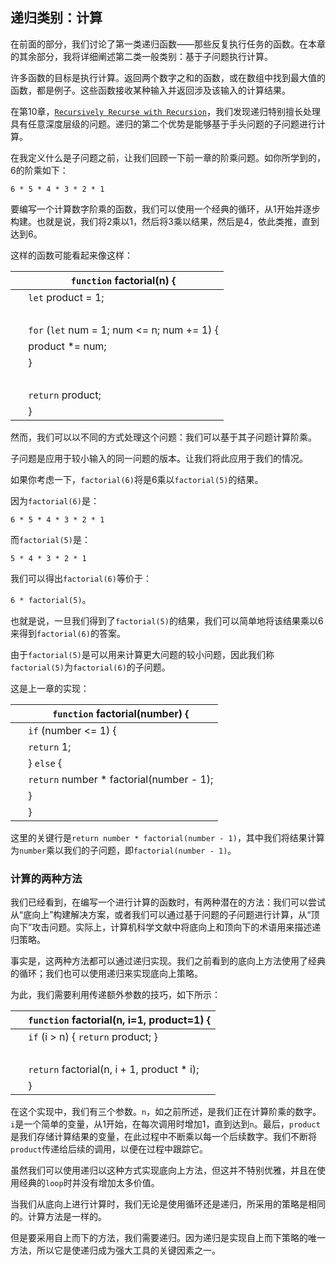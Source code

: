 ## 递归类别：计算

在前面的部分，我们讨论了第一类递归函数——那些反复执行任务的函数。在本章的其余部分，我将详细阐述第二类一般类别：基于子问题执行计算。

许多函数的目标是执行计算。返回两个数字之和的函数，或在数组中找到最大值的函数，都是例子。这些函数接收某种输入并返回涉及该输入的计算结果。

在第10章，[`Recursively Recurse with Recursion`](f_0096.xhtml#chp.recursion)，我们发现递归特别擅长处理具有任意深度层级的问题。递归的第二个优势是能够基于手头问题的子问题进行计算。

在我定义什么是子问题之前，让我们回顾一下前一章的阶乘问题。如你所学到的，6的阶乘如下：

`6 * 5 * 4 * 3 * 2 * 1`

要编写一个计算数字阶乘的函数，我们可以使用一个经典的循环，从1开始并逐步构建。也就是说，我们将2乘以1，然后将3乘以结果，然后是4，依此类推，直到达到6。

这样的函数可能看起来像这样：

| ​  | `function` factorial(n) { |
| --- | --- |
| ​  | `let` product = 1; |
| ​  |  |
| ​  | `for` (`let` num = 1; num <= n; num += 1) { |
| ​  | product *= num; |
| ​  | } |
| ​  |  |
| ​  | `return` product; |
| ​  | } |

然而，我们可以以不同的方式处理这个问题：我们可以基于其子问题计算阶乘。

子问题是应用于较小输入的同一问题的版本。让我们将此应用于我们的情况。

如果你考虑一下，`factorial(6)`将是6乘以`factorial(5)`的结果。

因为`factorial(6)`是：

`6 * 5 * 4 * 3 * 2 * 1`

而`factorial(5)`是：

`5 * 4 * 3 * 2 * 1`

我们可以得出`factorial(6)`等价于：

`6 * factorial(5)`。

也就是说，一旦我们得到了`factorial(5)`的结果，我们可以简单地将该结果乘以6来得到`factorial(6)`的答案。

由于`factorial(5)`是可以用来计算更大问题的较小问题，因此我们称`factorial(5)`为`factorial(6)`的子问题。

这是上一章的实现：

| ​  | `function` factorial(number) { |
| --- | --- |
| ​  | `if` (number <= 1) { |
| ​  | `return` 1; |
| ​  | } `else` { |
| ​  | `return` number * factorial(number - 1); |
| ​  | } |
| ​  | } |

这里的关键行是`return number * factorial(number - 1)`，其中我们将结果计算为`number`乘以我们的子问题，即`factorial(number - 1)`。

### 计算的两种方法

我们已经看到，在编写一个进行计算的函数时，有两种潜在的方法：我们可以尝试从“底向上”构建解决方案，或者我们可以通过基于问题的子问题进行计算，从“顶向下”攻击问题。实际上，计算机科学文献中将底向上和顶向下的术语用来描述递归策略。

事实是，这两种方法都可以通过递归实现。我们之前看到的底向上方法使用了经典的循环；我们也可以使用递归来实现底向上策略。

为此，我们需要利用传递额外参数的技巧，如下所示：

| ​  | `function` factorial(n, i=1, product=1) { |
| --- | --- |
| ​  | `if` (i > n) { `return` product; } |
| ​  |  |
| ​  | `return` factorial(n, i + 1, product * i); |
| ​  | } |

在这个实现中，我们有三个参数。`n`，如之前所述，是我们正在计算阶乘的数字。`i`是一个简单的变量，从1开始，在每次调用时增加1，直到达到`n`。最后，`product`是我们存储计算结果的变量，在此过程中不断乘以每一个后续数字。我们不断将`product`传递给后续的调用，以便在过程中跟踪它。

虽然我们可以使用递归以这种方式实现底向上方法，但这并不特别优雅，并且在使用经典的`loop`时并没有增加太多价值。

当我们从底向上进行计算时，我们无论是使用循环还是递归，所采用的策略是相同的。计算方法是一样的。

但是要采用自上而下的方法，我们需要递归。因为递归是实现自上而下策略的唯一方法，所以它是使递归成为强大工具的关键因素之一。
